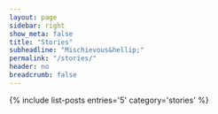 ```yaml
---
layout: page
sidebar: right
show_meta: false
title: "Stories"
subheadline: "Mischievous&hellip;"
permalink: "/stories/"
header: no
breadcrumb: false
---
```

{% include list-posts entries='5' category='stories' %}
